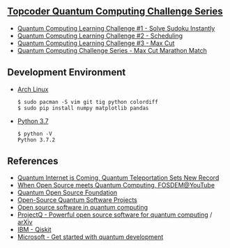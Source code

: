 ## [Topcoder Quantum Computing Challenge Series](https://www.topcoder.com/blog/a-new-quantum-computing-related-challenge-series-at-topcoder/)

- [Quantum Computing Learning Challenge #1 - Solve Sudoku Instantly](https://www.topcoder.com/challenges/30081256)
- [Quantum Computing Learning Challenge #2 - Scheduling](https://www.topcoder.com/challenges/30083465)
- [Quantum Computing Learning Challenge #3 - Max Cut](https://www.topcoder.com/challenges/30084839)
- [Quantum Computing Challenge Series - Max Cut Marathon Match](https://www.topcoder.com/challenges/30086139)

## Development Environment
- [Arch Linux](https://www.archlinux.org/)
  ```
  $ sudo pacman -S vim git tig python colordiff
  $ sudo pip install numpy matplotlib pandas
  ```
- [Python 3.7](https://docs.python.org/3/whatsnew/3.7.html)
  ```
  $ python -V
  Python 3.7.2
  ```

## References
- [Quantum Internet is Coming, Quantum Teleportation Sets New Record](https://fossbytes.com/quantum-internet-is-coming-quantum-teleportation-sets-new-record/)
- [When Open Source meets Quantum Computing, FOSDEM@YouTube](https://www.youtube.com/watch?v=W8iXl6aowm0)
- [Quantum Open Source Foundation](https://qosf.org/)
- [Open-Source Quantum Software Projects](https://github.com/qosf/os_quantum_software)
- [Open source software in quantum computing](https://arxiv.org/abs/1812.09167)
- [ProjectQ -  Powerful open source software for quantum computing](https://projectq.ch/) / [arXiv](https://arxiv.org/abs/1612.08091)
- [IBM - Qiskit](https://qiskit.org/)
- [Microsoft - Get started with quantum development](https://www.microsoft.com/en-us/quantum/development-kit)
